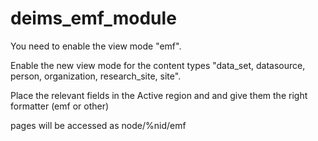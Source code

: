 # deims_emf_module
You need to enable the view mode "emf".

Enable the new view mode for the content types 
"data_set, datasource, person, organization, research_site, site".

Place the relevant fields in the Active region and
and give them the right formatter (emf or other)

pages will be accessed as node/%nid/emf
